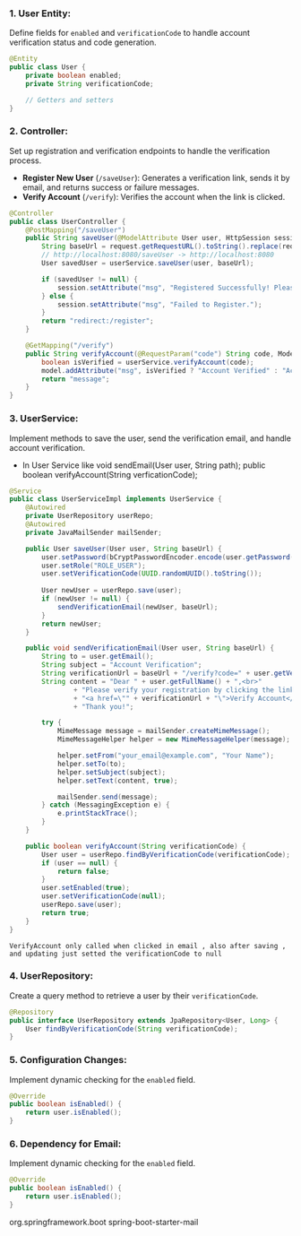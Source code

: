 ### 1. **User Entity**:
Define fields for `enabled` and `verificationCode` to handle account verification status and code generation.

```java
@Entity
public class User {
    private boolean enabled;
    private String verificationCode;

    // Getters and setters
}
```

### 2. **Controller**:
Set up registration and verification endpoints to handle the verification process.

- **Register New User** (`/saveUser`): Generates a verification link, sends it by email, and returns success or failure messages.
- **Verify Account** (`/verify`): Verifies the account when the link is clicked.

```java
@Controller
public class UserController {
    @PostMapping("/saveUser")
    public String saveUser(@ModelAttribute User user, HttpSession session, HttpServletRequest request) {
        String baseUrl = request.getRequestURL().toString().replace(request.getServletPath(), "");
        // http://localhost:8080/saveUser -> http://localhost:8080
        User savedUser = userService.saveUser(user, baseUrl);

        if (savedUser != null) {
            session.setAttribute("msg", "Registered Successfully! Please check your email for verification.");
        } else {
            session.setAttribute("msg", "Failed to Register.");
        }
        return "redirect:/register";
    }

    @GetMapping("/verify")
    public String verifyAccount(@RequestParam("code") String code, Model model) {
        boolean isVerified = userService.verifyAccount(code);
        model.addAttribute("msg", isVerified ? "Account Verified" : "Account Verification Failed");
        return "message";
    }
}
```

### 3. **UserService**:
Implement methods to save the user, send the verification email, and handle account verification.
- In User Service like 
void sendEmail(User user, String path);
public boolean verifyAccount(String verficationCode);
```java
@Service
public class UserServiceImpl implements UserService {
    @Autowired
    private UserRepository userRepo;
    @Autowired
    private JavaMailSender mailSender;

    public User saveUser(User user, String baseUrl) {
        user.setPassword(bCryptPasswordEncoder.encode(user.getPassword()));
        user.setRole("ROLE_USER");
        user.setVerificationCode(UUID.randomUUID().toString());
        
        User newUser = userRepo.save(user);
        if (newUser != null) {
            sendVerificationEmail(newUser, baseUrl);
        }
        return newUser;
    }

    public void sendVerificationEmail(User user, String baseUrl) {
        String to = user.getEmail();
        String subject = "Account Verification";
        String verificationUrl = baseUrl + "/verify?code=" + user.getVerificationCode();
        String content = "Dear " + user.getFullName() + ",<br>"
                + "Please verify your registration by clicking the link below:<br>"
                + "<a href=\"" + verificationUrl + "\">Verify Account</a><br>"
                + "Thank you!";

        try {
            MimeMessage message = mailSender.createMimeMessage();
            MimeMessageHelper helper = new MimeMessageHelper(message);

            helper.setFrom("your_email@example.com", "Your Name");
            helper.setTo(to);
            helper.setSubject(subject);
            helper.setText(content, true);

            mailSender.send(message);
        } catch (MessagingException e) {
            e.printStackTrace();
        }
    }

    public boolean verifyAccount(String verificationCode) {
        User user = userRepo.findByVerificationCode(verificationCode);
        if (user == null) {
            return false;
        }
        user.setEnabled(true);
        user.setVerificationCode(null);
        userRepo.save(user);
        return true;
    }
}
```
    VerifyAccount only called when clicked in email , also after saving , and updating just setted the verificationCode to null

### 4. **UserRepository**:
Create a query method to retrieve a user by their `verificationCode`.

```java
@Repository
public interface UserRepository extends JpaRepository<User, Long> {
    User findByVerificationCode(String verificationCode);
}
```

### 5. **Configuration Changes**:
Implement dynamic checking for the `enabled` field.

```java
@Override
public boolean isEnabled() {
    return user.isEnabled();
}
```

### 6. **Dependency for Email**:
Implement dynamic checking for the `enabled` field.

```java
@Override
public boolean isEnabled() {
    return user.isEnabled();
}
```
 <dependency>
            <groupId>org.springframework.boot</groupId>
            <artifactId>spring-boot-starter-mail</artifactId>
        </dependency>